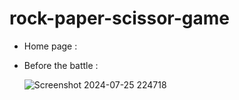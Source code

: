 ﻿# rock-paper-scissor-game

 * Home page :


 * Before the battle :


      ![Screenshot 2024-07-25 224718](https://github.com/user-attachments/assets/f51b66a2-2ede-49ad-8835-80c84ef508e6)
